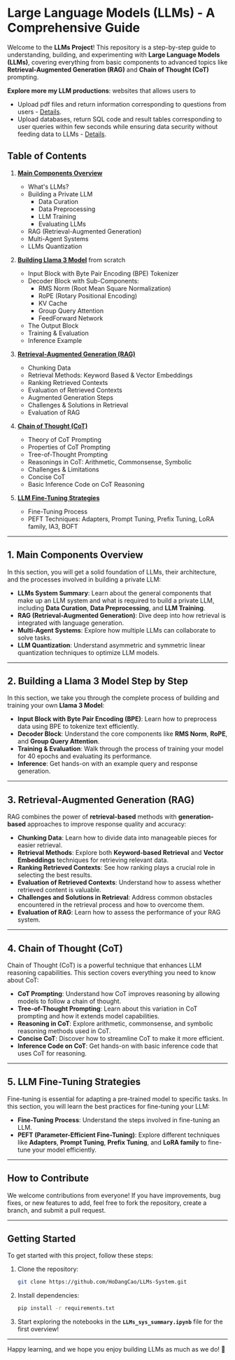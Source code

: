 # Large Language Models (LLMs) - A Comprehensive Guide

Welcome to the **LLMs Project**! This repository is a step-by-step guide to understanding, building, and experimenting with **Large Language Models (LLMs)**, covering everything from basic components to advanced topics like **Retrieval-Augmented Generation (RAG)** and **Chain of Thought (CoT)** prompting.

**Explore more my LLM productions**: websites that allows users to
- Upload pdf files and return information corresponding to questions from users - [Details](https://github.com/HoDangCao/pdf_rag).
- Upload databases, return SQL code and result tables corresponding to user queries within few seconds while
ensuring data security without feeding data to LLMs - [Details](https://github.com/HoDangCao/rag4querydb).

## Table of Contents

1. [**Main Components Overview**](./LLMs_sys_summary.ipynb)
   - What's LLMs?
   - Building a Private LLM
     - Data Curation
     - Data Preprocessing
     - LLM Training
     - Evaluating LLMs
   - RAG (Retrieval-Augmented Generation)
   - Multi-Agent Systems
   - LLMs Quantization

2. [**Building Llama 3 Model**](./Llama/Llama3.ipynb) from scratch
   - Input Block with Byte Pair Encoding (BPE) Tokenizer
   - Decoder Block with Sub-Components:
     - RMS Norm (Root Mean Square Normalization)
     - RoPE (Rotary Positional Encoding)
     - KV Cache
     - Group Query Attention
     - FeedForward Network
   - The Output Block
   - Training & Evaluation
   - Inference Example

3. [**Retrieval-Augmented Generation (RAG)**](./RAG/rag.ipynb)
   - Chunking Data
   - Retrieval Methods: Keyword Based & Vector Embeddings
   - Ranking Retrieved Contexts
   - Evaluation of Retrieved Contexts
   - Augmented Generation Steps
   - Challenges & Solutions in Retrieval
   - Evaluation of RAG

4. [**Chain of Thought (CoT)**](./CoT/CoT.ipynb)
   - Theory of CoT Prompting
   - Properties of CoT Prompting
   - Tree-of-Thought Prompting
   - Reasonings in CoT: Arithmetic, Commonsense, Symbolic
   - Challenges & Limitations
   - Concise CoT
   - Basic Inference Code on CoT Reasoning

5. [**LLM Fine-Tuning Strategies**](./LLM_finetuning.ipynb)
   - Fine-Tuning Process
   - PEFT Techniques: Adapters, Prompt Tuning, Prefix Tuning, LoRA family, IA3, BOFT

---

## 1. Main Components Overview

In this section, you will get a solid foundation of LLMs, their architecture, and the processes involved in building a private LLM:

- **LLMs System Summary**: Learn about the general components that make up an LLM system and what is required to build a private LLM, including **Data Curation**, **Data Preprocessing**, and **LLM Training**.
- **RAG (Retrieval-Augmented Generation)**: Dive deep into how retrieval is integrated with language generation.
- **Multi-Agent Systems**: Explore how multiple LLMs can collaborate to solve tasks.
- **LLM Quantization**: Understand asymmetric and symmetric linear quantization techniques to optimize LLM models.

---

## 2. Building a Llama 3 Model Step by Step

In this section, we take you through the complete process of building and training your own **Llama 3 Model**:

- **Input Block with Byte Pair Encoding (BPE)**: Learn how to preprocess data using BPE to tokenize text efficiently.
- **Decoder Block**: Understand the core components like **RMS Norm**, **RoPE**, and **Group Query Attention**.
- **Training & Evaluation**: Walk through the process of training your model for 40 epochs and evaluating its performance.
- **Inference**: Get hands-on with an example query and response generation.

---

## 3. Retrieval-Augmented Generation (RAG)

RAG combines the power of **retrieval-based** methods with **generation-based** approaches to improve response quality and accuracy:

- **Chunking Data**: Learn how to divide data into manageable pieces for easier retrieval.
- **Retrieval Methods**: Explore both **Keyword-based Retrieval** and **Vector Embeddings** techniques for retrieving relevant data.
- **Ranking Retrieved Contexts**: See how ranking plays a crucial role in selecting the best results.
- **Evaluation of Retrieved Contexts**: Understand how to assess whether retrieved content is valuable.
- **Challenges and Solutions in Retrieval**: Address common obstacles encountered in the retrieval process and how to overcome them.
- **Evaluation of RAG**: Learn how to assess the performance of your RAG system.

---

## 4. Chain of Thought (CoT)

Chain of Thought (CoT) is a powerful technique that enhances LLM reasoning capabilities. This section covers everything you need to know about CoT:

- **CoT Prompting**: Understand how CoT improves reasoning by allowing models to follow a chain of thought.
- **Tree-of-Thought Prompting**: Learn about this variation in CoT prompting and how it extends model capabilities.
- **Reasoning in CoT**: Explore arithmetic, commonsense, and symbolic reasoning methods used in CoT.
- **Concise CoT**: Discover how to streamline CoT to make it more efficient.
- **Inference Code on CoT**: Get hands-on with basic inference code that uses CoT for reasoning.

---

## 5. LLM Fine-Tuning Strategies

Fine-tuning is essential for adapting a pre-trained model to specific tasks. In this section, you will learn the best practices for fine-tuning your LLM:

- **Fine-Tuning Process**: Understand the steps involved in fine-tuning an LLM.
- **PEFT (Parameter-Efficient Fine-Tuning)**: Explore different techniques like **Adapters**, **Prompt Tuning**, **Prefix Tuning**, and **LoRA family** to fine-tune your model efficiently.

---

## How to Contribute

We welcome contributions from everyone! If you have improvements, bug fixes, or new features to add, feel free to fork the repository, create a branch, and submit a pull request.

---

## Getting Started

To get started with this project, follow these steps:

1. Clone the repository:
   ```bash
   git clone https://github.com/HoDangCao/LLMs-System.git
   ```
2. Install dependencies:
   ```bash
   pip install -r requirements.txt
   ```
3. Start exploring the notebooks in the **`LLMs_sys_summary.ipynb`** file for the first overview!

---

Happy learning, and we hope you enjoy building LLMs as much as we do! 🚀

